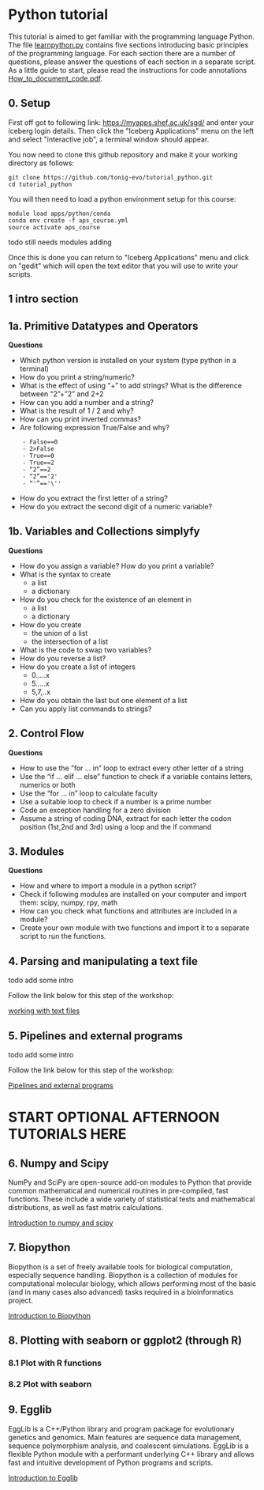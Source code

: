 # Python tutorial

This tutorial is aimed to get familiar with the programming language Python. The file [learnpython.py](learnpython.py) contains five sections introducing basic principles of the programming language. For each section there are a number of questions, please answer the questions of each section in a separate script. As a little guide to start, please read the instructions for code annotations [How_to_document_code.pdf](How_to_document_code.pdf). 

## 0. Setup

First off got to following link: <https://myapps.shef.ac.uk/sgd/> and enter your iceberg login details. Then click the "Iceberg Applications" menu on the left and select "interactive job", a terminal window should appear.

You now need to clone this github repository and make it your working directory as follows:

```
git clone https://github.com/tonig-evo/tutorial_python.git
cd tutorial_python
```

You will then need to load a python environment setup for this course: 

```
module load apps/python/conda
conda env create -f aps_course.yml
source activate aps_course
```

todo still needs modules adding

Once this is done you can return to "Iceberg Applications" menu and click on "gedit" which will open the text editor that you will use to write your scripts.

## 1 intro section

## 1a. Primitive Datatypes and Operators

**Questions**

- Which python version is installed on your system (type python in a terminal)
- How do you print a string/numeric?
- What is the effect of using “+” to add strings? What is the difference between “2”+”2” and 2+2
- How can you add a number and a string?
- What is the result of 1 / 2 and why?
- How can you print inverted commas?
- Are following expression True/False and why?

```
    - False==0
    - 2>False
    - True==0
    - True==2
    - “2”==2
    - “2”=='2'
    - “'”=='\''
```
- How do you extract the first letter of a string?
- How do you extract the second digit of a numeric variable?

## 1b. Variables and Collections simplyfy

**Questions**

- How do you assign a variable? How do you print a variable?
- What is the syntax to create
    - a list
    - a dictionary
- How do you check for the existence of an element in
    - a list
    - a dictionary
- How do you create 
    - the union of a list
    - the intersection of a list
- What is the code to swap two variables?
- How do you reverse a list?
- How do you create a list of integers
    - 0.....x
    - 5.....x
    - 5,7,..x
- How do you obtain the last but one element of a list
- Can you apply list commands to strings?

## 2. Control Flow

**Questions**

- How to use the ”for … in” loop to extract every other letter of a string
- Use the “if ... elif … else” function to check if a variable contains letters, numerics or both
- Use the “for … in” loop to calculate faculty
- Use a suitable loop to check if a number is a prime number
- Code an exception handling for a zero division 
- Assume a string of coding DNA, extract for each letter the codon position (1st,2nd and 3rd) using a loop and the if command


## 3. Modules

**Questions**

- How and where to import a module in a python script?
- Check if following modules are installed on your computer and import them: scipy, numpy, rpy, math
- How can you check what functions and attributes are included in a module?
- Create your own module with two functions and import it to a separate script to run the functions.

## 4. Parsing and manipulating a text file

todo add some intro 

Follow the link below for this step of the workshop:

[working with text files](working_with_text_files/README.md)

## 5. Pipelines and external programs

todo add some intro

Follow the link below for this step of the workshop:

[Pipelines and external programs](pipelines_and_external_programs/README.md)


# START OPTIONAL AFTERNOON TUTORIALS HERE

## 6. Numpy and Scipy

NumPy and SciPy are open-source add-on modules to Python that provide common mathematical and numerical routines in pre-compiled, fast functions. These include a wide variety of statistical tests and mathematical distributions, as well as fast matrix calculations.

[Introduction to numpy and scipy](scipy_numpy/Readme.md)


## 7. Biopython

Biopython is a set of freely available tools for biological computation, especially sequence handling. Biopython is a collection of modules for computational molecular biology, which allows performing most of the basic (and in many cases also advanced) tasks required in a bioinformatics project.

[Introduction to Biopython](Biopython/Readme.md)

## 8. Plotting with seaborn or ggplot2 (through R)

### 8.1 Plot with R functions

### 8.2 Plot with seaborn

## 9. Egglib

EggLib is a C++/Python library and program package for evolutionary genetics and genomics. Main features are sequence data management, sequence polymorphism analysis, and coalescent simulations. EggLib is a flexible Python module with a performant underlying C++ library and allows fast and intuitive development of Python programs and scripts.

[Introduction to Egglib](Egglib/Readme.md)



